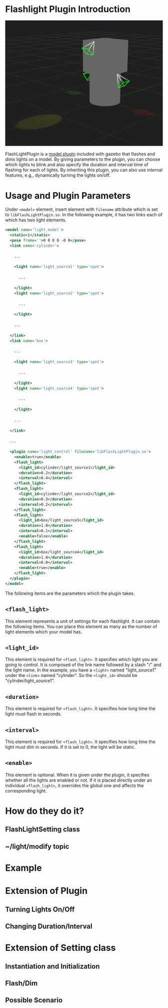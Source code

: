 # Flashlight Plugin Introduction

![](./example.gif)

FlashLightPlugin is a [model plugin](/tutorials?tut=plugins_model&cat=write_plugin) included with gazebo that flashes and dims lights on a model. By giving parameters to the plugin, you can choose which lights to blink and also specify the duration and interval time of flashing for each of lights. By inheriting this plugin, you can also use internal features, e.g., dynamically turning the lights on/off.

# Usage and Plugin Parameters
Under `<model>` element, insert <plugin> element with `filename` attribute which is set to `libFlashLightPlugin.so`. In the following example, it has two links each of which has two light elements.

```XML
<model name='light_model'>
  <static>1</static>
  <pose frame=''>0 0 0 0 -0 0</pose>
  <link name='cylinder'>

    ...

    <light name='light_source1' type='spot'>

      ...

    </light>
    <light name='light_source2' type='spot'>

      ...

    </light>

    ...

  </link>
  <link name='box'>

    ...

    <light name='light_source3' type='spot'>

      ...

    </light>
    <light name='light_source4' type='spot'>

      ...

    </light>

    ...

  </link>

  ...

  <plugin name='light_control' filename='libFlashLightPlugin.so'>
    <enable>true</enable>
    <flash_light>
      <light_id>cylinder/light_source1</light_id>
      <duration>0.2</duration>
      <interval>0.4</interval>
    </flash_light>
    <flash_light>
      <light_id>cylinder/light_source2</light_id>
      <duration>0.3</duration>
      <interval>0.2</interval>
    </flash_light>
    <flash_light>
      <light_id>box/light_source3</light_id>
      <duration>1.0</duration>
      <interval>0.1</interval>
      <enable>false</enable>
    </flash_light>
    <flash_light>
      <light_id>box/light_source4</light_id>
      <duration>1.0</duration>
      <interval>0.0</interval>
      <enable>true</enable>
    </flash_light>
  </plugin>
</model>
```

The following items are the parameters which the plugin takes.
## `<flash_light>`
This element represents a unit of settings for each flashlight. It can contain the following items. You can place this element as many as the number of light elements which your model has.

## `<light_id>`
This element is required for `<flash_light>`. It specifies which light you are going to control. It is composed of the link name followed by a slash "/" and the light name. In the example, you have a `<light>` named "light_source1" under the `<link>` named "cylinder". So the `<light_id>` should be "cylinder/light_source1".

## `<duration>`
This element is required for `<flash_light>`. It specifies how long time the light must flash in seconds.

## `<interval>`
This element is required for `<flash_light>`. It specifies how long time the light must dim in seconds. If it is set to 0, the light will be static.

## `<enable>`
This element is optional. When it is given under the plugin, it specifies whether all the lights are enabled or not. If it is placed directly under an individual `<flash_light>`, it overrides the global one and affects the corresponding light.

# How do they do it?
<!-- Details (Setting class and Topic) -->

<!-- diagram showing classes -->

## FlashLightSetting class

## ~/light/modify topic


# Example



# Extension of Plugin

<!-- diagram of extended plugin class -->


## Turning Lights On/Off

## Changing Duration/Interval

# Extension of Setting class

<!-- diagram of extended plugin class + setting class -->

## Instantiation and Initialization

## Flash/Dim
<!-- Flash/Dim -->

## Possible Scenario
